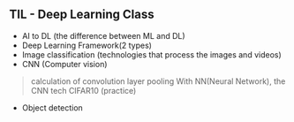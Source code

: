 ## TIL - Deep Learning Class
- AI to DL (the difference between ML and DL)
- Deep Learning Framework(2 types)
- Image classification (technologies that process the images and videos)
- CNN (Computer vision)
> calculation of convolution layer
> pooling
> With NN(Neural Network), the CNN tech
> CIFAR10 (practice)
- Object detection

